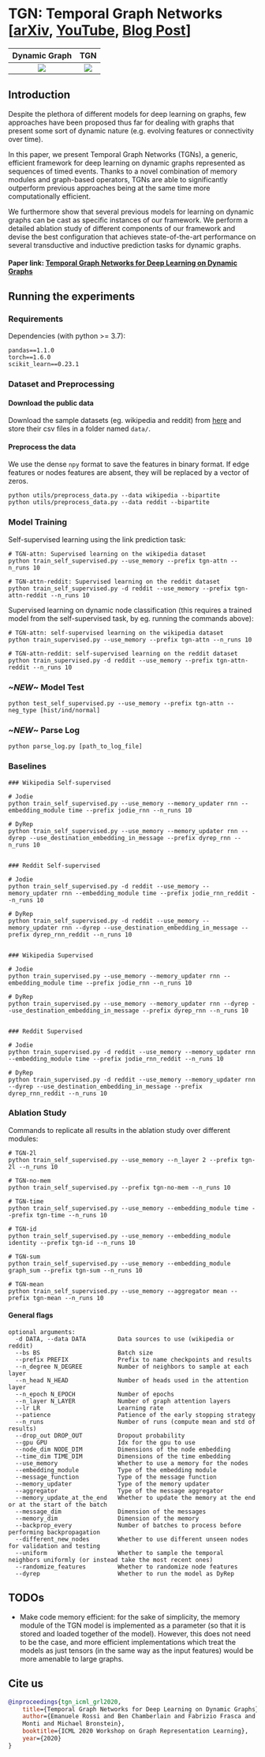 # TGN: Temporal Graph Networks [[arXiv](https://arxiv.org/abs/2006.10637), [YouTube](https://www.youtube.com/watch?v=W1GvX2ZcUmY), [Blog Post](https://towardsdatascience.com/temporal-graph-networks-ab8f327f2efe)] 

Dynamic Graph             |  TGN	
:-------------------------:|:-------------------------:	
![](figures/dynamic_graph.png)  |  ![](figures/tgn.png)	




## Introduction

Despite the plethora of different models for deep learning on graphs, few approaches have been proposed thus far for dealing with graphs that present some sort of dynamic nature (e.g. evolving features or connectivity over time).
 
In this paper, we present Temporal Graph Networks (TGNs), a generic, efficient framework for deep learning on dynamic graphs represented as sequences of timed events. Thanks to a novel combination of memory modules and graph-based operators, TGNs are able to significantly outperform previous approaches being at the same time more computationally efficient. 

We furthermore show that several previous models for learning on dynamic graphs can be cast as specific instances of our framework. We perform a detailed ablation study of different components of our framework and devise the best configuration that achieves state-of-the-art performance on several transductive and inductive prediction tasks for dynamic graphs.


#### Paper link: [Temporal Graph Networks for Deep Learning on Dynamic Graphs](https://arxiv.org/abs/2006.10637)


## Running the experiments

### Requirements

Dependencies (with python >= 3.7):

```{bash}
pandas==1.1.0
torch==1.6.0
scikit_learn==0.23.1
```

### Dataset and Preprocessing

#### Download the public data
Download the sample datasets (eg. wikipedia and reddit) from
[here](http://snap.stanford.edu/jodie/) and store their csv files in a folder named
```data/```.

#### Preprocess the data
We use the dense `npy` format to save the features in binary format. If edge features or nodes 
features are absent, they will be replaced by a vector of zeros. 
```{bash}
python utils/preprocess_data.py --data wikipedia --bipartite
python utils/preprocess_data.py --data reddit --bipartite
```



### Model Training

Self-supervised learning using the link prediction task:
```{bash}
# TGN-attn: Supervised learning on the wikipedia dataset
python train_self_supervised.py --use_memory --prefix tgn-attn --n_runs 10

# TGN-attn-reddit: Supervised learning on the reddit dataset
python train_self_supervised.py -d reddit --use_memory --prefix tgn-attn-reddit --n_runs 10
```

Supervised learning on dynamic node classification (this requires a trained model from 
the self-supervised task, by eg. running the commands above):
```{bash}
# TGN-attn: self-supervised learning on the wikipedia dataset
python train_supervised.py --use_memory --prefix tgn-attn --n_runs 10

# TGN-attn-reddit: self-supervised learning on the reddit dataset
python train_supervised.py -d reddit --use_memory --prefix tgn-attn-reddit --n_runs 10
```

### ~*NEW*~ Model Test

```
python test_self_supervised.py --use_memory --prefix tgn-attn --neg_type [hist/ind/normal]
```

### ~*NEW*~ Parse Log

```
python parse_log.py [path_to_log_file]
```

### Baselines

```{bash}
### Wikipedia Self-supervised

# Jodie
python train_self_supervised.py --use_memory --memory_updater rnn --embedding_module time --prefix jodie_rnn --n_runs 10

# DyRep
python train_self_supervised.py --use_memory --memory_updater rnn --dyrep --use_destination_embedding_in_message --prefix dyrep_rnn --n_runs 10


### Reddit Self-supervised

# Jodie
python train_self_supervised.py -d reddit --use_memory --memory_updater rnn --embedding_module time --prefix jodie_rnn_reddit --n_runs 10

# DyRep
python train_self_supervised.py -d reddit --use_memory --memory_updater rnn --dyrep --use_destination_embedding_in_message --prefix dyrep_rnn_reddit --n_runs 10


### Wikipedia Supervised

# Jodie
python train_supervised.py --use_memory --memory_updater rnn --embedding_module time --prefix jodie_rnn --n_runs 10

# DyRep
python train_supervised.py --use_memory --memory_updater rnn --dyrep --use_destination_embedding_in_message --prefix dyrep_rnn --n_runs 10


### Reddit Supervised

# Jodie
python train_supervised.py -d reddit --use_memory --memory_updater rnn --embedding_module time --prefix jodie_rnn_reddit --n_runs 10

# DyRep
python train_supervised.py -d reddit --use_memory --memory_updater rnn  --dyrep --use_destination_embedding_in_message --prefix dyrep_rnn_reddit --n_runs 10
```


### Ablation Study
Commands to replicate all results in the ablation study over different modules:
```{bash}
# TGN-2l
python train_self_supervised.py --use_memory --n_layer 2 --prefix tgn-2l --n_runs 10 

# TGN-no-mem
python train_self_supervised.py --prefix tgn-no-mem --n_runs 10 

# TGN-time
python train_self_supervised.py --use_memory --embedding_module time --prefix tgn-time --n_runs 10 

# TGN-id
python train_self_supervised.py --use_memory --embedding_module identity --prefix tgn-id --n_runs 10

# TGN-sum
python train_self_supervised.py --use_memory --embedding_module graph_sum --prefix tgn-sum --n_runs 10

# TGN-mean
python train_self_supervised.py --use_memory --aggregator mean --prefix tgn-mean --n_runs 10
```


#### General flags

```{txt}
optional arguments:
  -d DATA, --data DATA         Data sources to use (wikipedia or reddit)
  --bs BS                      Batch size
  --prefix PREFIX              Prefix to name checkpoints and results
  --n_degree N_DEGREE          Number of neighbors to sample at each layer
  --n_head N_HEAD              Number of heads used in the attention layer
  --n_epoch N_EPOCH            Number of epochs
  --n_layer N_LAYER            Number of graph attention layers
  --lr LR                      Learning rate
  --patience                   Patience of the early stopping strategy
  --n_runs                     Number of runs (compute mean and std of results)
  --drop_out DROP_OUT          Dropout probability
  --gpu GPU                    Idx for the gpu to use
  --node_dim NODE_DIM          Dimensions of the node embedding
  --time_dim TIME_DIM          Dimensions of the time embedding
  --use_memory                 Whether to use a memory for the nodes
  --embedding_module           Type of the embedding module
  --message_function           Type of the message function
  --memory_updater             Type of the memory updater
  --aggregator                 Type of the message aggregator
  --memory_update_at_the_end   Whether to update the memory at the end or at the start of the batch
  --message_dim                Dimension of the messages
  --memory_dim                 Dimension of the memory
  --backprop_every             Number of batches to process before performing backpropagation
  --different_new_nodes        Whether to use different unseen nodes for validation and testing
  --uniform                    Whether to sample the temporal neighbors uniformly (or instead take the most recent ones)
  --randomize_features         Whether to randomize node features
  --dyrep                      Whether to run the model as DyRep
```

## TODOs 
* Make code memory efficient: for the sake of simplicity, the memory module of the TGN model is 
implemented as a parameter (so that it is stored and loaded together of the model). However, this 
does not need to be the case, and 
more efficient implementations which treat the models as just tensors (in the same way as the 
input features) would be more amenable to large graphs.

## Cite us

```bibtex
@inproceedings{tgn_icml_grl2020,
    title={Temporal Graph Networks for Deep Learning on Dynamic Graphs},
    author={Emanuele Rossi and Ben Chamberlain and Fabrizio Frasca and Davide Eynard and Federico 
    Monti and Michael Bronstein},
    booktitle={ICML 2020 Workshop on Graph Representation Learning},
    year={2020}
}
```



